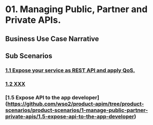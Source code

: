 # 01. Managing Public, Partner and Private APIs. 

## Business Use Case Narrative
<business use case>

## Sub Scenarios

### [1.1 Expose your service as REST API and apply QoS.](https://github.com/wso2/product-apim/tree/product-scenarios/product-scenarios/1-manage-public-partner-private-apis/1.1-expose-service-as-rest-api)
### [1.2 XXX]()
### [1.5 Expose API to the app developer] (https://github.com/wso2/product-apim/tree/product-scenarios/product-scenarios/1-manage-public-partner-private-apis/1.5-expose-api-to-the-app-developer)